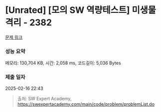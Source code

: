 # [Unrated] [모의 SW 역량테스트] 미생물 격리 - 2382 

[문제 링크](https://swexpertacademy.com/main/code/problem/problemDetail.do?contestProbId=AV597vbqAH0DFAVl) 

### 성능 요약

메모리: 130,704 KB, 시간: 2,058 ms, 코드길이: 5,036 Bytes

### 제출 일자

2025-02-16 22:43



> 출처: SW Expert Academy, https://swexpertacademy.com/main/code/problem/problemList.do
